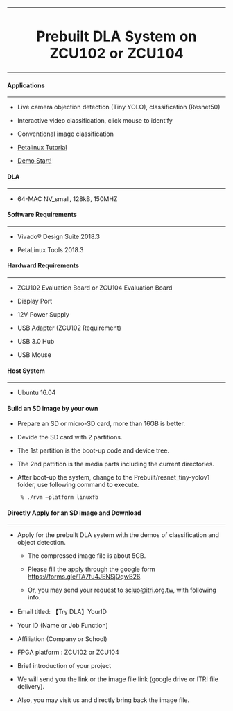 <table>
<tr>
<td colspan="2" align="center"><h1>Prebuilt DLA System on ZCU102 or ZCU104</h1>
</td>
</tr>
</table>


#### Applications
------------------


*  Live camera objection detection (Tiny YOLO), classification (Resnet50)

*  Interactive video classification, click mouse to identify

*  Conventional image classification

*  [Petalinux Tutorial](./doc/Petalinux%20Tutorial/petalinux_tutorial.pdf)

*  [Demo Start!](./doc/Demo%20Start!/Demo%20Start.pdf)

#### DLA
----------
*  64-MAC NV_small, 128kB, 150MHZ

#### Software Requirements
--------------------------



*  Vivado&reg; Design Suite 2018.3

*  PetaLinux Tools 2018.3

#### Hardward Requirements
--------------------------

*  ZCU102 Evaluation Board or ZCU104 Evaluation Board

*  Display Port

*  12V Power Supply

*  USB Adapter (ZCU102 Requirement)

*  USB 3.0 Hub

*  USB Mouse

#### Host System
----------

*  Ubuntu 16.04

#### Build an SD image by your own 

* Prepare an SD or micro-SD card, more than 16GB is better.
* Devide the SD card with 2 partitions.
* The 1st partition is the boot-up code and device tree.
* The 2nd pattition is the media parts including the current directories.
* After boot-up the system, change to the Prebuilt/resnet_tiny-yolov1 folder, use following command to execute.

       % ./rvm –platform linuxfb
 

#### Directly Apply for an SD image and Download
-------------------------------------------

*  Apply for the prebuilt DLA system with the demos of classification and object detection.

    * The compressed image file is about 5GB.

    * Please fill the apply through the google form https://forms.gle/TA7fu4JENSjQqwB26.

    * Or, you may send your request to scluo@itri.org.tw, with following info.

*  Email titled: 【Try DLA】YourID 

*  Your ID  (Name or Job Function)

*  Affiliation (Company or School) 

*  FPGA platform : ZCU102 or ZCU104 

*  Brief introduction of your project

*  We will send you the link or the image file link (google drive or ITRI file delivery).

*  Also, you may visit us and directly bring back the image file.


